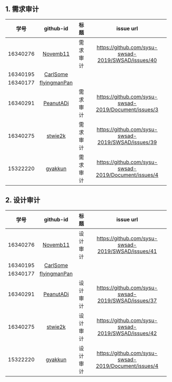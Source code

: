 ## 1. 需求审计

| 学号 | github-id | 标题 | issue url |
|:--:|:--:|:--:|:--:|
|16340276|[Novemb11](https://github.com/Novemb11)|需求审计|https://github.com/sysu-swsad-2019/SWSAD/issues/40|
|16340195|[CarlSome](https://github.com/CarlSome)|||
|16340177|[flyingmanPan](https://github.com/flyingmanPan)|||
|16340291|[PeanutADi](https://github.com/PeanutADi)|需求审计|https://github.com/sysu-swsad-2019/Document/issues/3|
|16340275|[stwie2k](https://github.com/stwie2k)|需求审计|https://github.com/sysu-swsad-2019/SWSAD/issues/39|
|15322220|[gyakkun](https://github.com/gyakkun)|需求审计|https://github.com/sysu-swsad-2019/Document/issues/4|

## 2. 设计审计

| 学号 | github-id | 标题 | issue url |
|:--:|:--:|:--:|:--:|
|16340276|[Novemb11](https://github.com/Novemb11)|设计审计|https://github.com/sysu-swsad-2019/SWSAD/issues/41|
|16340195|[CarlSome](https://github.com/CarlSome)|||
|16340177|[flyingmanPan](https://github.com/flyingmanPan)|||
|16340291|[PeanutADi](https://github.com/PeanutADi)|设计审计|https://github.com/sysu-swsad-2019/SWSAD/issues/37|
|16340275|[stwie2k](https://github.com/stwie2k)|设计审计|https://github.com/sysu-swsad-2019/SWSAD/issues/42|
|15322220|[gyakkun](https://github.com/gyakkun)|设计审计|https://github.com/sysu-swsad-2019/Document/issues/4|
